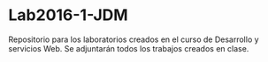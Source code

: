 # Lab2016-1-JDM
Repositorio para los laboratorios creados en el curso de Desarrollo y servicios Web.
Se adjuntarán todos los trabajos creados en clase.
